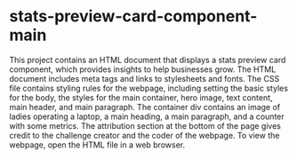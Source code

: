 # stats-preview-card-component-main
 This project contains an HTML document that displays a stats preview card component, which provides insights to help businesses grow. The HTML document includes meta tags and links to stylesheets and fonts. The CSS file contains styling rules for the webpage, including setting the basic styles for the body, the styles for the main container, hero image, text content, main header, and main paragraph.  The container div contains an image of ladies operating a laptop, a main heading, a main paragraph, and a counter with some metrics. The attribution section at the bottom of the page gives credit to the challenge creator and the coder of the webpage.  To view the webpage, open the HTML file in a web browser.
